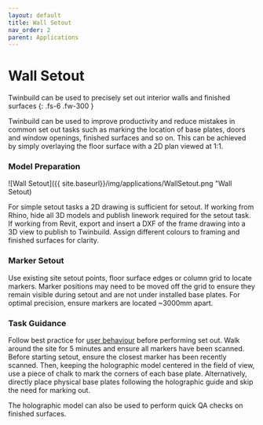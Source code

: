 ```yaml
---
layout: default
title: Wall Setout
nav_order: 2
parent: Applications
---
```


# Wall Setout

Twinbuild can be used to precisely set out interior walls and finished surfaces
{: .fs-6 .fw-300 }

Twinbuild can be used to improve productivity and reduce mistakes in common set out tasks such as marking the location of base plates, doors and window openings, finished surfaces and so on. This can be achieved by simply overlaying the floor surface with a 2D plan viewed at 1:1.

### Model Preparation

![Wall Setout]({{ site.baseurl}}/img/applications/WallSetout.png "Wall Setout)

For simple setout tasks a 2D drawing is sufficient for setout. If working from Rhino, hide all 3D models and publish linework required for the setout task. If working from Revit, export and insert a DXF of the frame drawing into a 3D view to publish to Twinbuild. Assign different colours to framing and finished surfaces for clarity.

### Marker Setout

Use existing site setout points, floor surface edges or column grid to locate markers. Marker positions may need to be moved off the grid to ensure they remain visible during setout and are not under installed base plates. For optimal precision, ensure markers are located ~3000mm apart.

### Task Guidance

Follow best practice for [user behaviour]({{site.baseurl}}/hololens-precision/user-behaviour) before performing set out. Walk around the site for 5 minutes and ensure all markers have been scanned. Before starting setout, ensure the closest marker has been recently scanned. Then, keeping the holographic model centered in the field of view, use a piece of chalk to mark the corners of each base plate. Alternatively, directly place physical base plates following the holographic guide and skip the need for marking out.

The holographic model can also be used to perform quick QA checks on finished surfaces.
